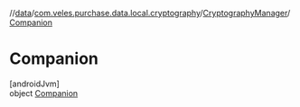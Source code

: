 //[data](../../../../index.md)/[com.veles.purchase.data.local.cryptography](../../index.md)/[CryptographyManager](../index.md)/[Companion](index.md)

# Companion

[androidJvm]\
object [Companion](index.md)
